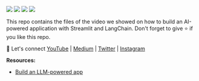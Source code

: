 [![](https://img.shields.io/badge/Python-blue?style=plastic&logo=python&logoColor=white)]()
[![](https://img.shields.io/badge/Streamlit-FF0000?style=plastic&logo=streamlit&logoColor=white)]()
[![](https://img.shields.io/badge/LangChain-E14D2A?style=plastic&logo=langchain&logoColor=white)]()
[![](https://img.shields.io/badge/OpenAI-0002A1?style=plastic&logo=openai&logoColor=white)]()

This repo contains the files of the video we showed on how to build an AI-powered application with Streamlit and LangChain. Don't forget to give ⭐ if you like this repo.

🔗 Let's connect [YouTube](http://youtube.com/tirendazacademy) | [Medium](http://tirendazacademy.medium.com) | [Twitter](http://twitter.com/tirendazacademy) | [Instagram](https://www.instagram.com/tirendazacademy) 

**Resources:**
- [Build an LLM-powered app](https://blog.streamlit.io/langchain-tutorial-1-build-an-llm-powered-app-in-18-lines-of-code/)
